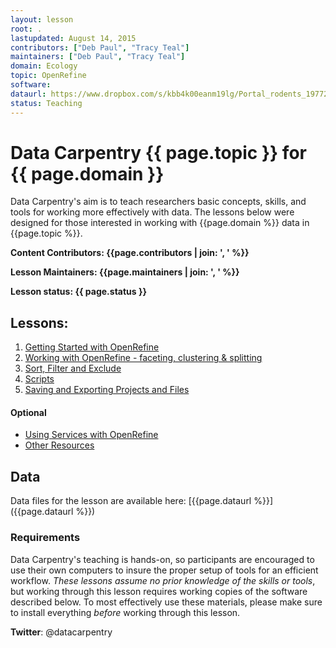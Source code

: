 ```yaml
---
layout: lesson
root: .
lastupdated: August 14, 2015
contributors: ["Deb Paul", "Tracy Teal"]
maintainers: ["Deb Paul", "Tracy Teal"]
domain: Ecology
topic: OpenRefine
software:
dataurl: https://www.dropbox.com/s/kbb4k00eanm19lg/Portal_rodents_19772002_scinameUUIDs.csv?dl=0
status: Teaching
---
```


<!-- USING THIS LESSON TEMPLATE -->
<!-- Lesson specific information is taken from the YAML header at the top of the page -->

<!-- THE LESSON INFORMATION -->


Data Carpentry {{ page.topic }} for {{ page.domain }}
=======

Data Carpentry's aim is to teach researchers basic concepts, skills,
and tools for working more effectively with data.
The lessons below were designed for those interested
in working with {{page.domain %}} data in {{page.topic %}}.


**Content Contributors: {{page.contributors | join: ', ' %}}**


**Lesson Maintainers: {{page.maintainers | join: ', ' %}}**


**Lesson status: {{ page.status }}**

<!--
  [Information on Lesson Status Categories]()
-->

<!-- ###### INDEX OF LESSONS ON THIS TOPIC ###### -->

## Lessons:


1. [Getting Started with OpenRefine](00-getting-started.html)
2. [Working with OpenRefine - faceting, clustering & splitting](01-working-with-openrefine.html)
3. [Sort, Filter and Exclude](02-sort-filter-exclude.html)
4. [Scripts](03-scripts.html)
5. [Saving and Exporting Projects and Files](04-save-export.html)

#### Optional
- [Using Services with OpenRefine](05-services.html)
- [Other Resources](06-resources.html)

## Data

Data files for the lesson are available here: [{{page.dataurl %}}]({{page.dataurl %}})


### Requirements

Data Carpentry's teaching is hands-on, so participants are encouraged to use
their own computers to insure the proper setup of tools for an efficient workflow.
*These lessons assume no prior knowledge of the skills or tools*, but working
through this lesson requires working copies of the software described below.
To most effectively use these materials, please make sure to install everything
*before* working through this lesson.

<p><strong>Twitter</strong>: @datacarpentry

